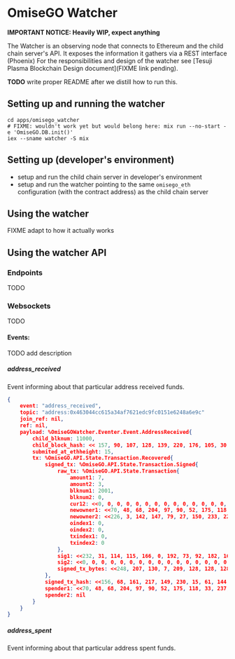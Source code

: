 # OmiseGO Watcher

**IMPORTANT NOTICE: Heavily WIP, expect anything**

The Watcher is an observing node that connects to Ethereum and the child chain server's API.
It exposes the information it gathers via a REST interface (Phoenix)
For the responsibilities and design of the watcher see [Tesuji Plasma Blockchain Design document](FIXME link pending).

**TODO** write proper README after we distill how to run this.

## Setting up and running the watcher

```
cd apps/omisego_watcher
# FIXME: wouldn't work yet but would belong here: mix run --no-start -e 'OmiseGO.DB.init()'
iex --sname watcher -S mix
```

## Setting up (developer's environment)

  - setup and run the child chain server in developer's environment
  - setup and run the watcher pointing to the same `omisego_eth` configuration (with the contract address) as the child chain server

## Using the watcher

FIXME adapt to how it actually works

## Using the watcher API

### Endpoints
TODO
 
### Websockets
TODO

#### Events:
TODO add description

##### address_received
Event informing about that particular address received funds.
 
```json
{
    event: "address_received",
    topic: "address:0x463044cc615a34af7621edc9fc0151e6248a6e9c"
    join_ref: nil,
    ref: nil,
    payload: %OmiseGOWatcher.Eventer.Event.AddressReceived{
        child_blknum: 11000, 
        child_block_hash: << 157, 90, 107, 128, 139, 220, 176, 105, 30, 250, 45, 249, 185, 177, 74, 170, 196, 118, 69, 249, 177, 16>>,
        submited_at_ethheight: 15, 
        tx: %OmiseGO.API.State.Transaction.Recovered{
            signed_tx: %OmiseGO.API.State.Transaction.Signed{
                raw_tx: %OmiseGO.API.State.Transaction{
                    amount1: 7, 
                    amount2: 3, 
                    blknum1: 2001, 
                    blknum2: 0, 
                    cur12: <<0, 0, 0, 0, 0, 0, 0, 0, 0, 0, 0, 0, 0, 0, 0, 0, 0, 0, 0, 0>>, 
                    newowner1: <<70, 48, 68, 204, 97, 90, 52, 175, 118, 33, 237, 201, 252, 1, 81, 230, 36, 138, 110, 156>>, 
                    newowner2: <<226, 3, 142, 147, 79, 27, 150, 233, 221, 233, 113, 37, 159, 88, 68, 106, 126, 117, 174, 177>>, 
                    oindex1: 0, 
                    oindex2: 0, 
                    txindex1: 0, 
                    txindex2: 0
                }, 
                sig1: <<232, 31, 114, 115, 166, 0, 192, 73, 92, 182, 161, 159, 87, 134, 127, 160, 166, 182, 194, 48, 232, 146, 162, 125, 174, 177, 75, 141, 201, 82, 209, 91, 53, 159, 44, 220, 165, 170, 60, 159, ...>>, 
                sig2: <<0, 0, 0, 0, 0, 0, 0, 0, 0, 0, 0, 0, 0, 0, 0, 0, 0, 0, 0, 0, 0, 0, 0, 0, 0, 0, 0, 0, 0, 0, 0, 0, 0, 0, 0, 0, 0, 0, 0, ...>>, 
                signed_tx_bytes: <<248, 207, 130, 7, 209, 128, 128, 128, 128, 128, 148, 0, 0, 0, 0, 0, 0, 0, 0, 0, 0, 0, 0, 0, 0, 0, 0, 0, 0, 0, 0, 148, 70, 48, 68, 204, 97, 90, ...>>
            }, 
            signed_tx_hash: <<156, 68, 161, 217, 149, 230, 15, 61, 144, 154, 231, 145, 220, 232, 177, 127, 112, 148, 18, 220, 156, 64, 106, 39, 89, 146, 113, 192, 193, 2, 236, 157>>, 
            spender1: <<70, 48, 68, 204, 97, 90, 52, 175, 118, 33, 237, 201, 252, 1, 81, 230, 36, 138, 110, 156>>, 
            spender2: nil
        }
    }
}
```

##### address_spent
Event informing about that particular address spent funds.

